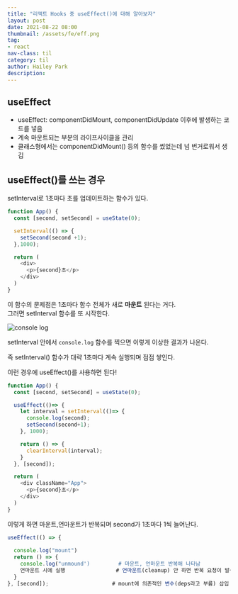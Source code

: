 ```yaml
---
title: "리액트 Hooks 중 useEffect()에 대해 알아보자"
layout: post
date: 2021-08-22 08:00
thumbnail: /assets/fe/eff.png
tag:
- react
nav-class: til
category: til
author: Hailey Park
description: 
---
```


## useEffect

- useEffect: componentDidMount, componentDidUpdate 이후에 발생하는 코드를 넣음
- 계속 마운트되는 부분의 라이프사이클을 관리
- 클래스형에서는 componentDidMount() 등의 함수를 썼었는데 넘 번거로워서 생김

## useEffect()를 쓰는 경우

setInterval로 1초마다 초를 업데이트하는 함수가 있다.

```javascript
function App() {
  const [second, setSecond] = useState(0);

  setInterval(() => {
    setSecond(second +1);
  },1000);

  return (
    <div>
      <p>{second}초</p>
    </div>
  )
}
```

이 함수의 문제점은 1초마다 함수 전체가 새로 **마운트** 된다는 거다.  
그러면 setInterval 함수를 또 시작한다.  

![console log]({{site.baseurl}}/assets/fe/eff.png)

setInterval 안에서 ```console.log``` 함수를 찍으면 이렇게 이상한 결과가 나온다.

즉 setInterval() 함수가 대략 1초마다 계속 실행되며 점점 쌓인다.

이런 경우에 useEffect()를 사용하면 된다!

```javascript
function App() {
  const [second, setSecond] = useState(0);

  useEffect(()=> {
    let interval = setInterval(()=> {
      console.log(second);
      setSecond(second+1);
    }, 1000);

    return () => {
      clearInterval(interval);
    }
  }, [second]);

  return (
    <div className="App">
      <p>{second}초</p>
    </div>
  )
}
```

이렇게 하면 마운트,언마운트가 반복되며 second가 1초마다 1씩 늘어난다.

```javascript
useEffect(() => {
  
  console.log("mount")
  return () => {
    console.log("unmound')         # 마운트, 언마운트 반복해 나타남
    언마운트 시에 실행                # 언마운트(cleanup) 안 하면 반복 요청이 발생
  }
}, [second]);                    # mount에 의존적인 변수(deps라고 부름) 삽입
```
